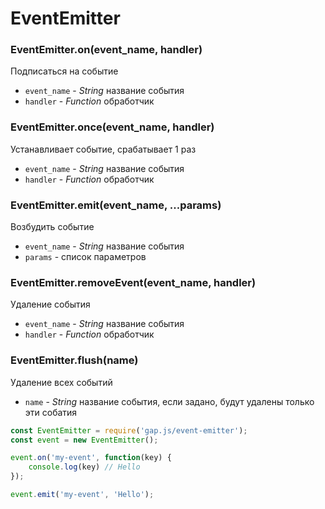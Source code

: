 # EventEmitter

### EventEmitter.on(event_name, handler)
Подписаться на событие
* `event_name` - *String* название события
* `handler` - *Function* обработчик

### EventEmitter.once(event_name, handler)
Устанавливает событие, срабатывает 1 раз
* `event_name` - *String* название события
* `handler` - *Function* обработчик

### EventEmitter.emit(event_name, ...params)
Возбудить событие
* `event_name` - *String* название события
* `params` - список параметров


### EventEmitter.removeEvent(event_name, handler)
Удаление события
* `event_name` - *String* название события
* `handler` - *Function* обработчик


### EventEmitter.flush(name)
Удаление всех событий
* `name` - *String* название события, если задано, будут удалены только эти собатия 


```javascript
const EventEmitter = require('gap.js/event-emitter');
const event = new EventEmitter();

event.on('my-event', function(key) {
    console.log(key) // Hello
});

event.emit('my-event', 'Hello');
```


